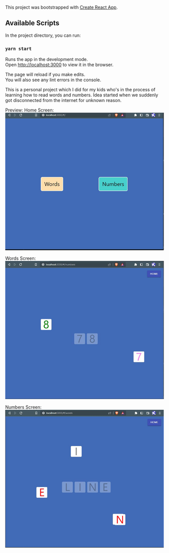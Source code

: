 This project was bootstrapped with [Create React App](https://github.com/facebook/create-react-app).

## Available Scripts

In the project directory, you can run:

### `yarn start`

Runs the app in the development mode.<br />
Open [http://localhost:3000](http://localhost:3000) to view it in the browser.

The page will reload if you make edits.<br />
You will also see any lint errors in the console.

This is a personal project which I did for my kids who's in the process of learning how to read words and numbers.
Idea started when we suddenly got disconnected from the internet for unknown reason.

Preview:
Home Screen:
![alt text](https://github.com/marloeleven/dnd-game/blob/master/dnd.jpg?raw=true)

Words Screen:
![alt text](https://github.com/marloeleven/dnd-game/blob/master/dnd-numbers.jpg?raw=true)

Numbers Screen:
![alt text](https://github.com/marloeleven/dnd-game/blob/master/dnd-words.jpg?raw=true)
